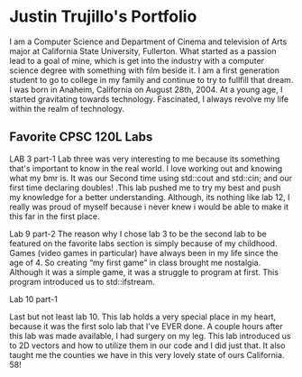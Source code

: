 
# Justin Trujillo's Portfolio

I am a Computer Science and Department of Cinema and television of Arts major at California State University, Fullerton. What started as a passion lead to a goal of mine, which is get into the industry with a computer science degree with something with film beside it. I am a first generation student to go to college in my family and continue to try to fullfill that dream. I was born in Anaheim, California on August 28th, 2004. At a young age, I started gravitating towards technology. Fascinated, I  always revolve my life within the realm of technology. 

## Favorite CPSC 120L Labs 
LAB 3 part-1
Lab three was very interesting to me because its something that's important to know in the real world. I love working out and knowing what my bmr is. It was our Second time using std::cout and std::cin; and our first time declaring doubles! .This lab pushed me to try my best and push my knowledge for a better understanding. Although, its nothing like lab 12, I really was proud of myself because i never knew i would be able to make it this far in the first place.

Lab 9 part-2 
The reason why I chose lab 3 to be the second lab to be featured on the favorite labs section is simply because of my childhood. Games (video games in particular) have always been in my life since the age of 4. So creating “my first game” in class brought me nostalgia. Although it was a simple game, it was a struggle to program at first. This program introduced us to std::ifstream. 

Lab 10 part-1

Last but not least lab 10. This lab holds a very special place in my heart, because it was the first solo lab that I've EVER done. A couple hours after this lab was made available, I had surgery on my leg. This lab introduced us to 2D vectors and how to utilize them in our code and I did just that. It also taught me the counties we have in this very lovely state of ours California. 58!


